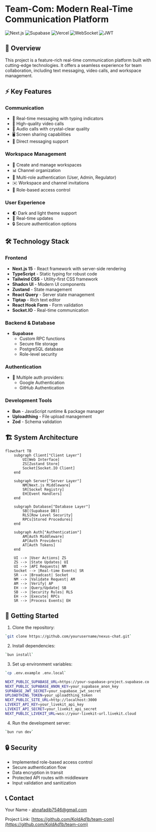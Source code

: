 # Team-Com: Modern Real-Time Communication Platform

![Next.js](https://img.shields.io/badge/Next.js%2015-black?style=for-the-badge&logo=next.js&logoColor=white)
![Supabase](https://img.shields.io/badge/Supabase-3FCF8E?style=for-the-badge&logo=supabase&logoColor=white)
![Vercel](https://img.shields.io/badge/Vercel-000000?style=for-the-badge&logo=vercel&logoColor=white)
![WebSocket](https://img.shields.io/badge/WebSocket-4E4E4E?style=for-the-badge&logo=socket.io&logoColor=white)
![JWT](https://img.shields.io/badge/JWT-black?style=for-the-badge&logo=JSON%20web%20tokens)



## 🌟 Overview

This project is a feature-rich real-time communication platform built with cutting-edge technologies. It offers a seamless experience for team collaboration, including text messaging, video calls, and workspace management.

## ⚡ Key Features

### Communication
- 💬 Real-time messaging with typing indicators
- 🎥 High-quality video calls
- 🎤 Audio calls with crystal-clear quality
- 🖥️ Screen sharing capabilities
- 📱 Direct messaging support

### Workspace Management
- 🏢 Create and manage workspaces
- 📊 Channel organization
- 👥 Multi-role authentication (User, Admin, Regulator)
- ✉️ Workspace and channel invitations
- 🔐 Role-based access control

### User Experience
- 🌓 Dark and light theme support
- 🚀 Real-time updates
- 🔒 Secure authentication options

## 🛠️ Technology Stack

### Frontend
- **Next.js 15** - React framework with server-side rendering
- **TypeScript** - Static typing for robust code
- **Tailwind CSS** - Utility-first CSS framework
- **Shadcn UI** - Modern UI components
- **Zustand** - State management
- **React Query** - Server state management
- **Tiptap** - Rich text editor
- **React Hook Form** - Form validation
- **Socket.IO** - Real-time communication

### Backend & Database
- **Supabase**
  - Custom RPC functions
  - Secure file storage
  - PostgreSQL database
  - Role-level security

### Authentication
- 🔐 Multiple auth providers:
  - Google Authentication
  - GitHub Authentication

### Development Tools
- **Bun** - JavaScript runtime & package manager
- **Uploadthing** - File upload management
- **Zod** - Schema validation


## 🏗️ System Architecture

```mermaid
flowchart TB
    subgraph Client["Client Layer"]
        UI[Web Interface]
        ZS[Zustand Store]
        Socket[Socket.IO Client]
    end

    subgraph Server["Server Layer"]
        NM[Next.js Middleware]
        SR[Socket Registry]
        EH[Event Handlers]
    end

    subgraph Database["Database Layer"]
        SB[(Supabase DB)]
        RLS[Row Level Security]
        RPCs[Stored Procedures]
    end

    subgraph Auth["Authentication"]
        AM[Auth Middleware]
        AP[Auth Providers]
        AT[Auth Tokens]
    end

    UI --> |User Actions| ZS
    ZS --> |State Updates| UI
    UI --> |API Requests| NM
    Socket --> |Real-time Events| SR
    SR --> |Broadcast| Socket
    NM --> |Validate Request| AM
    AM --> |Verify| AP
    EH --> |Query/Update| SB
    SB --> |Security Rules| RLS
    EH --> |Execute| RPCs
    SR --> |Process Events| EH
```

## 🚀 Getting Started

1.  Clone the repository:

```bash
`git clone https://github.com/yourusername/nexus-chat.git`
```

2.  Install dependencies:

```bash
`bun install`
```
3.  Set up environment variables:

```bash
`cp .env.example .env.local`
```

```bash
NEXT_PUBLIC_SUPABASE_URL=https://your-supabase-project.supabase.co
NEXT_PUBLIC_SUPABASE_ANON_KEY=your_supabase_anon_key
SUPABASE_JWT_SECRET=your_supabase_jwt_secret
UPLOADTHING_TOKEN=your_uploadthing_token
NEXT_PUBLIC_SITE_URL=http://localhost:3000
LIVEKIT_API_KEY=your_livekit_api_key
LIVEKIT_API_SECRET=your_livekit_api_secret
NEXT_PUBLIC_LIVEKIT_URL=wss://your-livekit-url.livekit.cloud
```


4.  Run the development server:

```bash
`bun run dev`
```

## 🔒 Security

-   Implemented role-based access control
-   Secure authentication flow
-   Data encryption in transit
-   Protected API routes with middleware
-   Input validation and sanitization


## 📞 Contact

Your Name - [ahnafadib7546@gmail.com](mailto:ahnafadib7546@gmail.com)

Project Link: [https://github.com/KoldAd1b/team-com](https://github.com/KoldAd1b/team-com)
